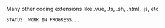 Many other coding extensions
like .vue, .ts, .sh, .html, .js, etc

```
STATUS: WORK IN PROGRESS...
```
